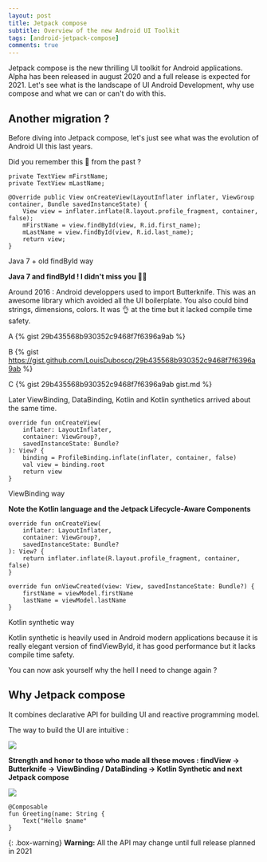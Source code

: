 ```yaml
---
layout: post
title: Jetpack compose
subtitle: Overview of the new Android UI Toolkit
tags: [android-jetpack-compose]
comments: true
---
```

 
Jetpack compose is the new thrilling UI toolkit for Android applications. 
Alpha has been released in august 2020 and a full release is expected for 2021.
Let's see what is the landscape of UI Android Development, why use compose and what we can or can't do with this.

## Another migration ? 

Before diving into Jetpack compose, let's just see what was the evolution of Android UI this last years.

Did you remember this 👻 from the past ? 
 
~~~ 
private TextView mFirstName;
private TextView mLastName;

@Override public View onCreateView(LayoutInflater inflater, ViewGroup container, Bundle savedInstanceState) {
    View view = inflater.inflate(R.layout.profile_fragment, container, false);
    mFirstName = view.findById(view, R.id.first_name);
    mLastName = view.findById(view, R.id.last_name);
    return view;
}
~~~
Java 7 + old findById way

**Java 7 and findById ! I didn't miss you 🙅‍♂️**

Around 2016 : Android developpers used to import Butterknife. This was an awesome library which avoided all the UI boilerplate. 
You also could bind strings, dimensions, colors. It was 👌 at the time but it lacked compile time safety.

A
{% gist 29b435568b930352c9468f7f6396a9ab %} 

B
{% gist https://gist.github.com/LouisDuboscq/29b435568b930352c9468f7f6396a9ab %}  

C
{% gist 29b435568b930352c9468f7f6396a9ab gist.md %} 

Later ViewBinding, DataBinding, Kotlin and Kotlin synthetics arrived about the same time.

~~~  
override fun onCreateView(
    inflater: LayoutInflater,
    container: ViewGroup?,
    savedInstanceState: Bundle?
): View? {
    binding = ProfileBinding.inflate(inflater, container, false)
    val view = binding.root 
    return view
}
~~~
ViewBinding way

**Note the Kotlin language and the Jetpack Lifecycle-Aware Components**
 
~~~  
override fun onCreateView(
    inflater: LayoutInflater,
    container: ViewGroup?,
    savedInstanceState: Bundle?
): View? { 
    return inflater.inflate(R.layout.profile_fragment, container, false)
}

override fun onViewCreated(view: View, savedInstanceState: Bundle?) { 
    firstName = viewModel.firstName
    lastName = viewModel.lastName
}
~~~
Kotlin synthetic way

Kotlin synthetic is heavily used in Android modern applications because it is really elegant version of findViewById, 
it has good performance but it lacks compile time safety.
 
You can now ask yourself why the hell I need to change again ?

## Why Jetpack compose

It combines declarative API for building UI and reactive programming model.
 
The way to build the UI are intuitive :

![](https://1.bp.blogspot.com/-cxPO9bE5QT4/X0Vw6rOOAAI/AAAAAAAAPjg/UmpOu9X6wHMUFaEjuJEdfOcOcwuKEefTwCLcBGAsYHQ/s1600/Screen%2BShot%2B2019-05-06%2Bat%2B9.48.28%2BAM.png)
  
  
    
**Strength and honor to those who made all these moves : findView -> Butterknife -> ViewBinding / DataBinding -> Kotlin Synthetic and next Jetpack compose**

![](https://i.ytimg.com/vi/3uKemgoWFlI/maxresdefault.jpg)

~~~
@Composable
fun Greeting(name: String {
    Text("Hello $name"
}
~~~

{: .box-warning}
**Warning:** All the API may change until full release planned in 2021